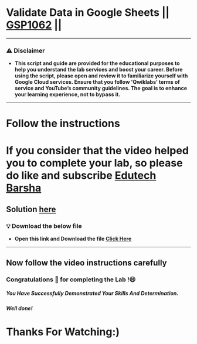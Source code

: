# Validate Data in Google Sheets || [GSP1062](https://www.cloudskillsboost.google/focuses/47356?parent=catalog) ||
---
### ⚠️ Disclaimer
- **This script and guide are provided for  the educational purposes to help you understand the lab services and boost your career. Before using the script, please open and review it to familiarize yourself with Google Cloud services. Ensure that you follow 'Qwiklabs' terms of service and YouTube’s community guidelines. The goal is to enhance your learning experience, not to bypass it.**
---

# Follow the instructions

# If you consider that the video helped you to complete your lab, so please do like and subscribe [Edutech Barsha](https://www.youtube.com/@edutechbarsha)
## Solution [here](https://youtu.be/gM028w9GmYw)


### 💡 Download the below file

-  **Open this link and Download the file [Click Here](https://github.com/Techbarsha/cloudlabs/blob/main/Validate%20Data%20in%20Google%20Sheets/gcp1062.xlsx)**
  
---

## Now follow the video instructions carefully

### Congratulations 🎉 for completing the Lab !😄

##### *You Have Successfully Demonstrated Your Skills And Determination.*

#### *Well done!*

# Thanks For Watching:)
